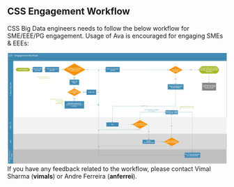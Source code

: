 ## **CSS Engagement Workflow**

CSS Big Data engineers needs to follow the below workflow for SME/EEE/PG engagement. Usage of Ava is encouraged for engaging SMEs & EEEs:

![CSSEngagementWorkflowV2.png](/.attachments/CSSEngagementWorkflowV2-cbf4a042-6652-4fe2-8dd9-9054bee33b88.png)
If you have any feedback related to the workflow, please contact Vimal Sharma (**vimals**) or Andre Ferreira (**anferrei**).